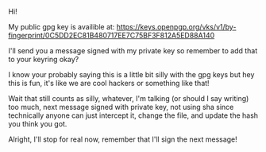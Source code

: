 Hi!

My public gpg key is availible at:
https://keys.openpgp.org/vks/v1/by-fingerprint/0C5DD2EC81B480717EE7C75BF3F812A5ED88A140

I'll send you a message signed with my private key so remember to add that to
your keyring okay?

I know your probably saying this is a little bit silly with the gpg keys but hey
this is fun, it's like we are cool hackers or something like that!

Wait that still counts as silly, whatever, I'm talking (or should I say writing)
too much, next message signed with private key, not using sha since technically
anyone can just intercept it, change the file, and update the hash you think you
got.

Alright, I'll stop for real now, remember that I'll sign the next message!
